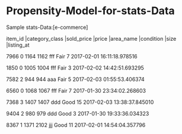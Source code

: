 # Propensity-Model-for-stats-Data


Sample stats-Data:[e-commerce]


item_id	|category_class	|sold_price	|price	|area_name	|condition  |size	      |listing_at	

7966	    	0				      1164	      1162	    fff				Fair	      7	     2017-02-01 16:11:18.978516	

1850	    	0				      1005	      1004	    fff				Fair	      3	     2017-02-02 14:42:51.693295	

7582		    2				      944		      944		    aaa				Fair	      5	     2017-02-03 01:55:53.406374

6560	    	0				      1068	      1067	    fff				Fair      	7	     2017-01-30 23:34:02.268603

7368		    3				      1407	      1407	    ddd				Good        15     2017-02-03 13:38:37.845010

9404		    2				      980		      979		    ddd				Good        3	     2017-01-30 19:33:36.034323

8367		    1		      		1371	      2102	    jjj				Good	      11     2017-02-01 14:54:04.357796	
